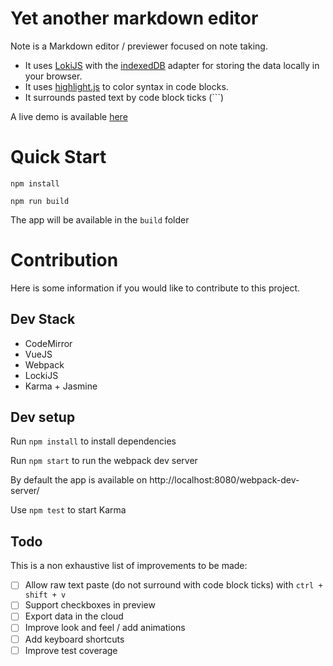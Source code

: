 # Yet another markdown editor

Note is a Markdown editor / previewer focused on note taking.

* It uses [LokiJS](http://lokijs.org/) with the [indexedDB](https://developer.mozilla.org/en/docs/Web/API/IndexedDB_API) adapter
for storing the data locally in your browser.
* It uses [highlight.js](https://highlightjs.org/) to color syntax in code blocks.
* It surrounds pasted text by code block ticks (\`\`\`)


A live demo is available [here](http://note.plrenaudin.com)

# Quick Start

`npm install`

`npm run build`

The app will be available in the `build` folder

# Contribution

Here is some information if you would like to contribute to this project.

## Dev Stack

* CodeMirror
* VueJS
* Webpack
* LockiJS
* Karma + Jasmine

## Dev setup

Run `npm install` to install dependencies

Run `npm start` to run the webpack dev server

By default the app is available on http://localhost:8080/webpack-dev-server/

Use `npm test` to start Karma

## Todo
This is a non exhaustive list of improvements to be made:

- [ ] Allow raw text paste (do not surround with code block ticks) with `ctrl + shift + v`
- [ ] Support checkboxes in preview
- [ ] Export data in the cloud
- [ ] Improve look and feel / add animations
- [ ] Add keyboard shortcuts
- [ ] Improve test coverage
